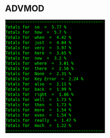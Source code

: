 # ADVMOD

![Google Congressional Hearing ADVMOD sorted by percent \(top 20\)](../../.gitbook/assets/2019-01-04-153632_328x373_scrot.png)

